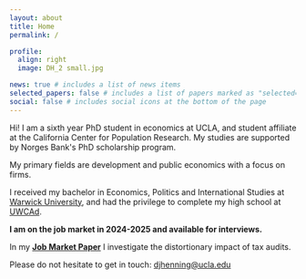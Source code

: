 ```yaml
---
layout: about
title: Home
permalink: /

profile:
  align: right
  image: DH_2 small.jpg

news: true # includes a list of news items
selected_papers: false # includes a list of papers marked as "selected={true}"
social: false # includes social icons at the bottom of the page
---
```

Hi! I am a sixth year PhD student in economics at UCLA, and student affiliate at the California Center for Population Research. My studies are supported by Norges Bank's PhD scholarship program.

My primary fields are development and public economics with a focus on firms.

I received my bachelor in Economics, Politics and International Studies at [Warwick University](https://warwick.ac.uk/fac/soc/economics/), and had the privilege to complete my high school at [UWCAd](https://www.uwcad.it/).

**I am on the job market in 2024-2025 and available for interviews.**

In my **[Job Market Paper](https://djhenning.github.io/assets/pdf/Henning_JMP.pdf)** I investigate the distortionary impact of tax audits.

Please do not hesitate to get in touch: [djhenning@ucla.edu](mailto:djhenning@g.ucla.edu)